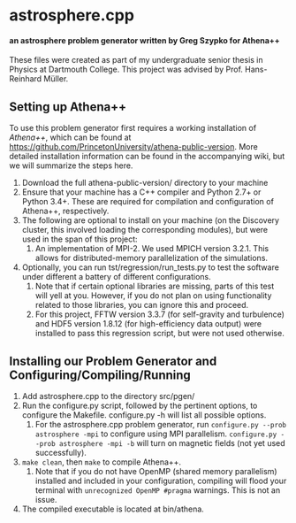 # astrosphere.cpp
#### an astrosphere problem generator written by Greg Szypko for Athena++

These files were created as part of my undergraduate senior thesis in Physics at Dartmouth College. This project was advised by Prof. Hans-Reinhard Müller.

## Setting up Athena++
To use this problem generator first requires a working installation of *Athena++*, which can be found at https://github.com/PrincetonUniversity/athena-public-version. More detailed installation information can be found in the accompanying wiki, but we will summarize the steps here.

1. Download the full athena-public-version/ directory to your machine
2. Ensure that your machine has a C++ compiler and Python 2.7+ or Python 3.4+. These are required for compilation and configuration of Athena++, respectively.
3. The following are optional to install on your machine (on the Discovery cluster, this involved loading the corresponding modules), but were used in the span of this project:
    1. An implementation of MPI-2. We used MPICH version 3.2.1. This allows for distributed-memory parallelization of the simulations.
4. Optionally, you can run tst/regression/run_tests.py to test the software under different a battery of different configurations.
    1. Note that if certain optional libraries are missing, parts of this test will yell at you. However, if you do not plan on using functionality related to those libraries, you can ignore this and proceed.
    2. For this project, FFTW version 3.3.7 (for self-gravity and turbulence) and HDF5 version 1.8.12 (for high-efficiency data output) were installed to pass this regression script, but were not used otherwise.

## Installing our Problem Generator and Configuring/Compiling/Running
1. Add astrosphere.cpp to the directory src/pgen/
2. Run the configure.py script, followed by the pertinent options, to configure the Makefile. configure.py -h will list all possible options.
    1. For the astrosphere.cpp problem generator, run ```configure.py --prob astrosphere -mpi``` to configure using MPI parallelism. ```configure.py --prob astrosphere -mpi -b``` will turn on magnetic fields (not yet used successfully).
3. ```make clean```, then ```make``` to compile Athena++.
    1. Note that if you do not have OpenMP (shared memory parallelism) installed and included in your configuration, compiling will flood your terminal with ```unrecognized OpenMP #pragma``` warnings. This is not an issue.
4. The compiled executable is located at bin/athena.

